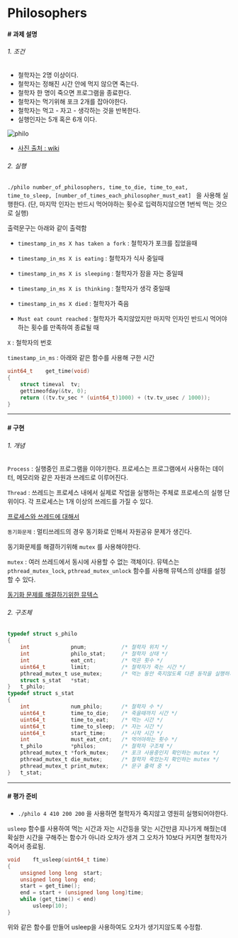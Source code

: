 # Philosophers

#### # 과제 설명

###### 1. 조건

 - 철학자는 2명 이상이다.
 - 철학자는 정해진 시간 안에 먹지 않으면 죽는다.
 - 철학자 한 명이 죽으면 프로그램을 종료한다.
 - 철학자는 먹기위해 포크 2개를 잡아야한다.
 - 철학자는 먹고 - 자고 - 생각하는 것을 반복한다.
 - 실행인자는 5개 혹은 6개 이다.

![philo](https://upload.wikimedia.org/wikipedia/commons/7/7b/An_illustration_of_the_dining_philosophers_problem.png)

- [사진 출처 : wiki](https://upload.wikimedia.org/wikipedia/commons/7/7bAn_illustration_of_the_dining_philosophers_problem.png)



###### 2. 실행

`./philo number_of_philosophers, time_to_die, time_to_eat, time_to_sleep, [number_of_times_each_philosopher_must_eat] ` 을 사용해 실행한다. (단, 마지막 인자는 반드시 먹어야하는 횟수로 입력하지않으면 1번씩 먹는 것으로 실행)

출력문구는 아래와 같이 출력함

- `timestamp_in_ms X has taken a fork` : 철학자가 포크를 집었을때

- `timestamp_in_ms X is eating` : 철학자가 식사 중일때

- `timestamp_in_ms X is sleeping` : 철학자가 잠을 자는 중일때

- `timestamp_in_ms X is thinking` : 철학자가 생각 중일때

- `timestamp_in_ms X died` : 철학자가 죽음
- `Must eat count reached` : 철학자가 죽지않았지만 마지막 인자인 반드시 먹어야하는 횟수를 만족하여 종료될 때

`X` : 철학자의 번호

`timestamp_in_ms` :  아래와 같은 함수를 사용해 구한 시간

```c
uint64_t	get_time(void)
{
	struct timeval	tv;
	gettimeofday(&tv, 0);
	return ((tv.tv_sec * (uint64_t)1000) + (tv.tv_usec / 1000));
}
```

--------

#### # 구현

###### 1. 개념

 `Process`  : 실행중인 프로그램을 이야기한다. 프로세스는 프로그램에서 사용하는 데이터, 메모리와 같은 자원과 쓰레드로 이루어진다.

`Thread` : 쓰레드는 프로세스 내에서 실제로 작업을 실행하는 주체로 프로세스의 실행 단위이다. 각 프로세스는 1개 이상의 쓰레드를 가질 수 있다.

[프로세스와 쓰레드에 대해서]( https://gmlwjd9405.github.io/2018/09/14/process-vs-thread.html )

`동기화문제` : 멀티쓰레드의 경우 동기화로 인해서 자원공유 문제가 생긴다.

동기화문제를 해결하기위해 `mutex` 를 사용해야한다.

`mutex` : 여러 쓰레드에서 동시에 사용할 수 없는 객체이다. 뮤텍스는 `pthread_mutex_lock`, `pthread_mutex_unlock` 함수를 사용해 뮤텍스의 상태를 설정할 수 있다.

[동기화 문제를 해결하기위한 뮤텍스](https://aronglife.tistory.com/entry/NetworkThread-%EB%A9%80%ED%8B%B0%EC%8A%A4%EB%A0%88%EB%93%9C4%EC%8A%A4%EB%A0%88%EB%93%9C-%EB%8F%99%EA%B8%B0%ED%99%94Mutex-SemaphoreLinux)



###### 2. 구조체

```c
typedef struct s_philo
{
	int				pnum;			/* 철학자 위치 */
	int				philo_stat;		/* 철학자 상태 */
	int				eat_cnt;		/* 먹은 횟수 */
	uint64_t		limit;			/* 철학자가 죽는 시간 */
	pthread_mutex_t	use_mutex;		/* 먹는 동안 죽지않도록 다른 동작을 실행하지 못하게하는 mutex */
	struct s_stat	*stat;
}	t_philo;
typedef struct s_stat
{
	int				num_philo;		/* 철학자 수 */
	uint64_t		time_to_die;	/* 죽을때까지 시간 */
	uint64_t		time_to_eat;	/* 먹는 시간 */
	uint64_t		time_to_sleep;	/* 자는 시간 */
	uint64_t		start_time;		/* 시작 시간 */
	int				must_eat_cnt;	/* 먹어야하는 횟수 */
	t_philo			*philos;		/* 철학자 구조체 */
	pthread_mutex_t	*fork_mutex;	/* 포크 사용중인지 확인하는 mutex */
	pthread_mutex_t	die_mutex;		/* 철학자 죽었는지 확인하는 mutex */
	pthread_mutex_t	print_mutex;	/* 문구 출력 중 */
}	t_stat;
```

--------

#### # 평가 준비

- `./philo 4 410 200 200` 을 사용하면 철학자가 죽지않고 영원히 실행되어야한다.

`usleep` 함수를 사용하여 먹는 시간과 자는 시간등을 맞는 시간만큼 지나가게 해줬는데 확실한 시간을 구해주는 함수가 아니라 오차가 생겨 그 오차가 10보다 커지면 철학자가 죽어서 종료됨.

```c
void	ft_usleep(uint64_t time)
{
	unsigned long long	start;
	unsigned long long	end;
	start = get_time();
	end = start + (unsigned long long)time;
	while (get_time() < end)
		usleep(10);
}
```

위와 같은 함수를 만들어 usleep을 사용하여도 오차가 생기지않도록 수정함.
